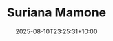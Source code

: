 ---
title: "Suriana Mamone"
date: 2025-08-10T23:25:31+10:00
draft: false
photo: "/images/Suri.png"
position: "Undergraduate COSM Representative"
role_types:
  - "College Representative"
---